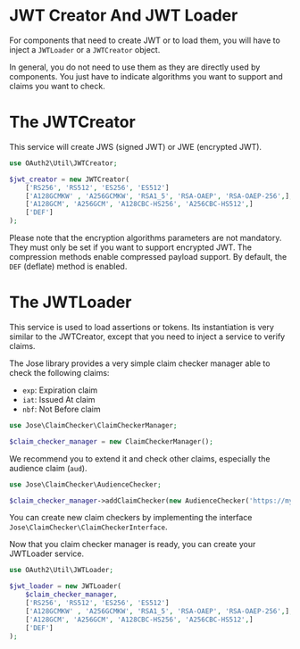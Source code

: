 JWT Creator And JWT Loader
==========================

For components that need to create JWT or to load them, you will have to inject a `JWTLoader` or a `JWTCreator` object.

In general, you do not need to use them as they are directly used by components. You just have to indicate algorithms you want to support
and claims you want to check.

# The JWTCreator

This service will create JWS (signed JWT) or JWE (encrypted JWT).

```php
use OAuth2\Util\JWTCreator;

$jwt_creator = new JWTCreator(
    ['RS256', 'RS512', 'ES256', 'ES512']                                // Signature algorithms,
    ['A128GCMKW' , 'A256GCMKW', 'RSA1_5', 'RSA-OAEP', 'RSA-OAEP-256',], // Key encryption algorithms,
    ['A128GCM', 'A256GCM', 'A128CBC-HS256', 'A256CBC-HS512',]           // Content encryption algorithms,
    ['DEF']                                                             // Compression methods
);
```

Please note that the encryption algorithms parameters are not mandatory. They must only be set if you want to support encrypted JWT.
The compression methods enable compressed payload support. By default, the `DEF` (deflate) method is enabled.

# The JWTLoader

This service is used to load assertions or tokens. Its instantiation is very similar to the JWTCreator, except that you need
to inject a service to verify claims.

The Jose library provides a very simple claim checker manager able to check the following claims:

* `exp`: Expiration claim
* `iat`: Issued At claim
* `nbf`: Not Before claim

```php
use Jose\ClaimChecker\ClaimCheckerManager;

$claim_checker_manager = new ClaimCheckerManager();
```

We recommend you to extend it and check other claims, especially the audience claim (`aud`).

```php
use Jose\ClaimChecker\AudienceChecker;

$claim_checker_manager->addClaimChecker(new AudienceChecker('https://my.authorization.server'));
```

You can create new claim checkers by implementing the interface `Jose\ClaimChecker\ClaimCheckerInterface`.

Now that you claim checker manager is ready, you can create your JWTLoader service.

```php
use OAuth2\Util\JWTLoader;

$jwt_loader = new JWTLoader(
    $claim_checker_manager,                                             // The claim checker manager
    ['RS256', 'RS512', 'ES256', 'ES512']                                // Signature algorithms,
    ['A128GCMKW' , 'A256GCMKW', 'RSA1_5', 'RSA-OAEP', 'RSA-OAEP-256',], // Key encryption algorithms,
    ['A128GCM', 'A256GCM', 'A128CBC-HS256', 'A256CBC-HS512',]           // Content encryption algorithms,
    ['DEF']                                                             // Compression methods
);
```
